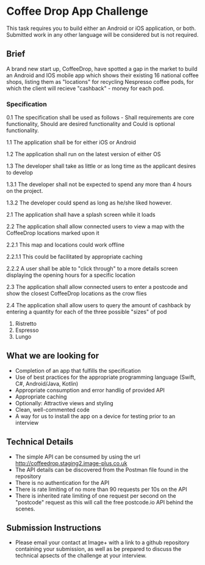 # Coffee Drop App Challenge
This task requires you to build either an Android or iOS application, or both. Submitted work in any other language will be considered but is not required.
 
## Brief
A brand new start up, CoffeeDrop, have spotted a gap in the market to build an Android and IOS mobile app which shows their existing 16 national coffee shops, listing them as "locations" for recycling Nespresso coffee pods, for which the client will recieve "cashback" - money for each pod.

### Specification 
0.1 The specification shall be used as follows - Shall requirements are core functionality, Should are desired functionality and Could is optional functionality.

1.1 The application shall be for either iOS or Android

1.2 The application shall run on the latest version of either OS

1.3 The developer shall take as little or as long time as the applicant desires to develop

1.3.1 The developer shall not be expected to spend any more than 4 hours on the project.

1.3.2 The developer could spend as long as he/she liked however.


2.1 The application shall have a splash screen while it loads

2.2 The application shall allow connected users to view a map with the CoffeeDrop locations marked upon it

2.2.1 This map and locations could work offline

2.2.1.1 This could be facilitated by appropriate caching

2.2.2 A user shall be able to "click through" to a more details screen displaying the opening hours for a specific location

2.3 The application shall allow connected users to enter a postcode and show the closest CoffeeDrop locations as the crow flies

2.4 The application shall allow users to query the amount of cashback by entering a quantity for each of the three possible "sizes" of pod
  1) Ristretto
  2) Espresso
  3) Lungo
 
## What we are looking for
 - Completion of an app that fulfills the specification
 - Use of best practices for the appropriate programming language (Swift, C#, Android/Java, Kotlin)
 - Appropriate consumption and error handlig of provided API
 - Appropriate caching 
 - Optionally: Attractive views and styling
 - Clean, well-commented code 
 - A way for us to install the app on a device for testing prior to an interview
 
## Technical Details
- The simple API can be consumed by using the url http://coffeedrop.staging2.image-plus.co.uk
- The API details can be discovered from the Postman file found in the repository
- There is no authentication for the API
- There is rate limiting of no more than 90 requests per 10s on the API
- There is inherited rate limiting of one request per second on the "postcode" request as this will call the free postcode.io API behind the scenes.

 
 ## Submission Instructions
  - Please email your contact at Image+ with a link to a github repository containing your submission, as well as be prepared to discuss the technical apsects of the challenge at your interview.

